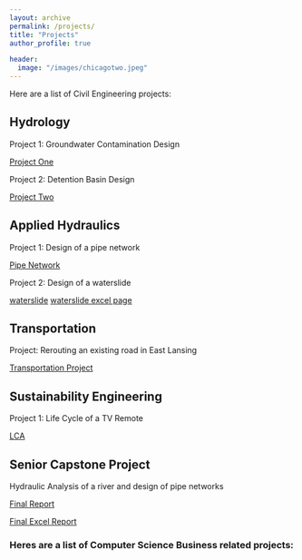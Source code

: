 ```yaml
---
layout: archive
permalink: /projects/
title: "Projects"
author_profile: true

header:
  image: "/images/chicagotwo.jpeg"
---
```




Here are a list of Civil Engineering projects:


## Hydrology

Project 1: Groundwater Contamination Design

[Project One](/images/civil/Project_1_Report.pdf)

Project 2: Detention Basin Design

[Project Two](/images/civil/Project_2_Report.pdf)

## Applied Hydraulics

Project 1: Design of a pipe network

[Pipe Network](/images/civil/Ene422project1.pdf)

Project 2: Design of a waterslide

[waterslide](/images/civil/ene422project2.pdf)
[waterslide excel page](/images/civil/ene422.xlsx)


## Transportation

Project: Rerouting an existing road in East Lansing

[Transportation Project](/images/civil/CE341.pdf)

## Sustainability Engineering

Project 1: Life Cycle of a TV Remote

[LCA](/images/civil/LCA_Project.pdf)



## Senior Capstone Project

Hydraulic Analysis of a river and design of pipe networks


[Final Report](/images/civil/CE495.pdf)

[Final Excel Report](/images/civil/CE495.xlsx)




### Heres are a list of Computer Science Business related projects:


